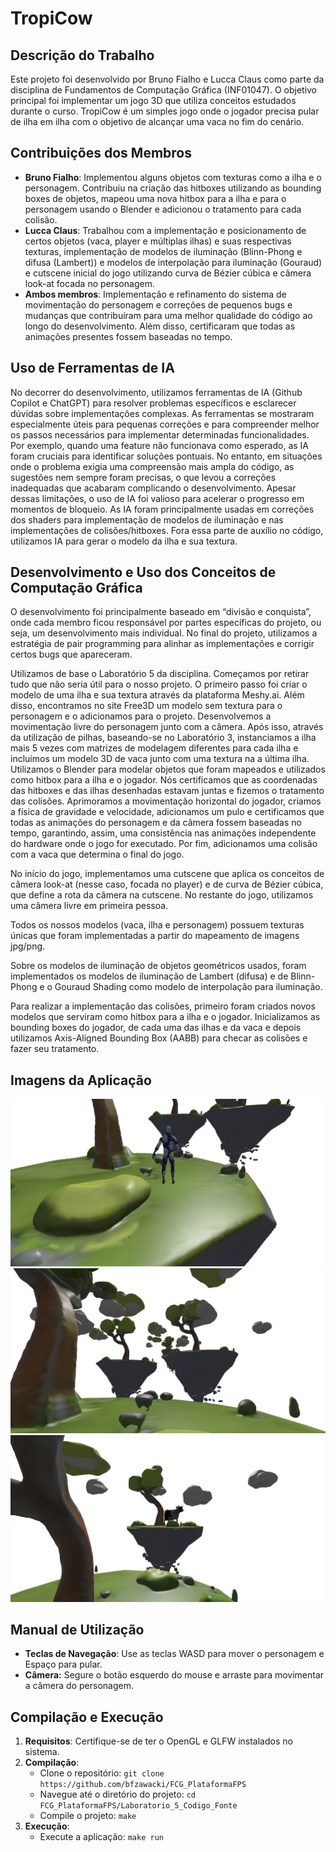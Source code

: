 # **TropiCow**

## **Descrição do Trabalho**

Este projeto foi desenvolvido por Bruno Fialho e Lucca Claus como parte da disciplina de Fundamentos de Computação Gráfica (INF01047). O objetivo principal foi implementar um jogo 3D que utiliza conceitos estudados durante o curso. TropiCow é um simples jogo onde o jogador precisa pular de ilha em ilha com o objetivo de alcançar uma vaca no fim do cenário.

## **Contribuições dos Membros**

* **Bruno Fialho**: Implementou alguns objetos com texturas como a ilha e o personagem. Contribuiu na criação das hitboxes utilizando as bounding boxes de objetos, mapeou uma nova hitbox para a ilha e para o personagem usando o Blender e adicionou o tratamento para cada colisão.   
* **Lucca Claus**: Trabalhou com a implementação e posicionamento de certos objetos (vaca, player e múltiplas ilhas) e suas respectivas texturas, implementação de modelos de iluminação (Blinn-Phong e difusa (Lambert)) e modelos de interpolação para iluminação (Gouraud) e cutscene inicial do jogo utilizando curva de Bézier cúbica e câmera look-at focada no personagem.  
* **Ambos membros**: Implementação e refinamento do sistema de movimentação do personagem e correções de pequenos bugs e mudanças que contribuíram para uma melhor qualidade do código ao longo do desenvolvimento. Além disso, certificaram que todas as animações presentes fossem baseadas no tempo.

## **Uso de Ferramentas de IA**

No decorrer do desenvolvimento, utilizamos ferramentas de IA (Github Copilot e ChatGPT) para resolver problemas específicos e esclarecer dúvidas sobre implementações complexas. As ferramentas se mostraram especialmente úteis para pequenas correções e para compreender melhor os passos necessários para implementar determinadas funcionalidades. Por exemplo, quando uma feature não funcionava como esperado, as IA foram cruciais para identificar soluções pontuais. No entanto, em situações onde o problema exigia uma compreensão mais ampla do código, as sugestões nem sempre foram precisas, o que levou a correções inadequadas que acabaram complicando o desenvolvimento. Apesar dessas limitações, o uso de IA foi valioso para acelerar o progresso em momentos de bloqueio. As IA foram principalmente usadas em correções dos shaders para implementação de modelos de iluminação e nas implementações de colisões/hitboxes. Fora essa parte de auxílio no código, utilizamos IA para gerar o modelo da ilha e sua textura.

## **Desenvolvimento e Uso dos Conceitos de Computação Gráfica**

O desenvolvimento foi principalmente baseado em “divisão e conquista”, onde cada membro ficou responsável por partes específicas do projeto, ou seja, um desenvolvimento mais individual. No final do projeto, utilizamos a estratégia de pair programming para alinhar as implementações e corrigir certos bugs que apareceram.

Utilizamos de base o Laboratório 5 da disciplina. Começamos por retirar tudo que não seria útil para o nosso projeto. O primeiro passo foi criar o modelo de uma ilha e sua textura através da plataforma Meshy.ai. Além disso, encontramos no site Free3D um modelo sem textura para o personagem e o adicionamos para o projeto. Desenvolvemos a movimentação livre do personagem junto com a câmera. Após isso, através da utilização de pilhas, baseando-se no Laboratório 3, instanciamos a ilha mais 5 vezes com matrizes de modelagem diferentes para cada ilha e incluímos um modelo 3D de vaca junto com uma textura na a última ilha. Utilizamos o Blender para modelar objetos que foram mapeados e utilizados como hitbox para a ilha e o jogador. Nós certificamos que as coordenadas das hitboxes e das ilhas desenhadas estavam juntas e fizemos o tratamento das colisões. Aprimoramos a movimentação horizontal do jogador, criamos a física de gravidade e velocidade, adicionamos um pulo e certificamos que todas as animações do personagem e da câmera fossem baseadas no tempo, garantindo, assim, uma consistência nas animações independente do hardware onde o jogo for executado. Por fim, adicionamos uma colisão com a vaca que determina o final do jogo.   

No início do jogo, implementamos uma cutscene que aplica os conceitos de câmera look-at (nesse caso, focada no player) e de curva de Bézier cúbica, que define a rota da câmera na cutscene. No restante do jogo, utilizamos uma câmera livre em primeira pessoa.

Todos os nossos modelos (vaca, ilha e personagem) possuem texturas únicas que foram implementadas a partir do mapeamento de imagens jpg/png.

Sobre os modelos de iluminação de objetos geométricos usados, foram implementados os modelos de iluminação de Lambert (difusa) e de Blinn-Phong e o Gouraud Shading como modelo de interpolação para iluminação.

Para realizar a implementação das colisões, primeiro foram criados novos modelos que serviram como hitbox para a ilha e o jogador. Inicializamos as bounding boxes do jogador, de cada uma das ilhas e da vaca e depois utilizamos Axis-Aligned Bounding Box (AABB) para checar as colisões e fazer seu tratamento. 

## **Imagens da Aplicação**

![Image1 (Cutscene)](./ReadmeImages/image1.png)
![Image2 (Path created with islands)](./ReadmeImages/image2.png)
![Image3 (Final Island with Cow)](./ReadmeImages/image3.png)

## **Manual de Utilização**

* **Teclas de Navegação**: Use as teclas WASD para mover o personagem e Espaço para pular.  
* **Câmera:** Segure o botão esquerdo do mouse e arraste para movimentar a câmera do personagem.

## **Compilação e Execução**

1. **Requisitos**: Certifique-se de ter o OpenGL e GLFW instalados no sistema.  
2. **Compilação**:  
   * Clone o repositório: `git clone https://github.com/bfzawacki/FCG_PlataformaFPS`  
   * Navegue até o diretório do projeto: `cd FCG_PlataformaFPS/Laboratorio_5_Codigo_Fonte`  
   * Compile o projeto: `make`  
3. **Execução**:  
   * Execute a aplicação: `make run`

